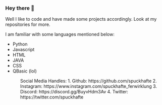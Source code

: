 ### Hey there 👋

Well I like to code and have made some projects accordingly.
Look at my repositories for more.

I am familiar with some languages mentioned below: 

<ul>
  <li>Python</li>
  <li>Javascript</li>
  <li>HTML</li>
  <li>JAVA</li>
  <li>CSS</li>
  <li>QBasic (lol)</li>
  <ul>
Social Media Handles:
1. Github: https://github.com/spuckhafte
2. Instagram: https://www.instagram.com/spuckhafte_ferwirklung
3. Discord: https://discord.gg/BuyvHdm3Av
4. Twitter: https://twitter.com/spuckhafte
